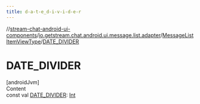 ```yaml
---
title: d-a-t-e_d-i-v-i-d-e-r
---
```

//[stream-chat-android-ui-components](../../../index.md)/[io.getstream.chat.android.ui.message.list.adapter](../index.md)/[MessageListItemViewType](index.md)/[DATE_DIVIDER](DATE_DIVIDER.md)



# DATE_DIVIDER  
[androidJvm]  
Content  
const val [DATE_DIVIDER](DATE_DIVIDER.md): [Int](https://kotlinlang.org/api/latest/jvm/stdlib/kotlin/-int/index.html)  



